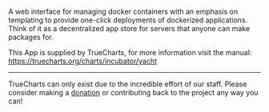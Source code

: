 A web interface for managing docker containers with an emphasis on templating to provide one-click deployments of dockerized applications. Think of it as a decentralized app store for servers that anyone can make packages for.


This App is supplied by TrueCharts, for more information visit the manual: https://truecharts.org/charts/incubator/yacht

---

TrueCharts can only exist due to the incredible effort of our staff.
Please consider making a [donation](https://truecharts.org/docs/about/sponsor) or contributing back to the project any way you can!
